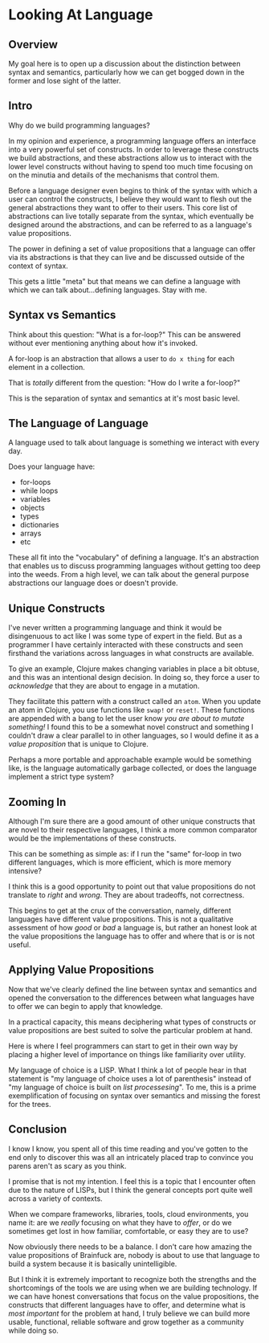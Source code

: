 # Looking At Language

## Overview

My goal here is to open up a discussion about the distinction between syntax and
semantics, particularly how we can get bogged down in the former and lose sight 
of the latter. 

## Intro

Why do we build programming languages? 

In my opinion and experience, a programming language offers an interface into a
very powerful set of constructs. In order to leverage these constructs we build 
abstractions, and these abstractions allow us to interact with the lower level
constructs without having to spend too much time focusing on on the minutia and
details of the mechanisms that control them. 

Before a language designer even begins to think of the syntax with which a
user can control the constructs, I believe they would want to flesh out the 
general abstractions they want to offer to their users. This core list of 
abstractions can live totally separate from the syntax, which eventually be
designed around the abstractions, and can be referred to as a language's
value propositions.

The power in defining a set of value propositions that a language can offer via
its abstractions is that they can live and be discussed outside of the context 
of syntax. 

This gets a little "meta" but that means we can define a language with which we
can talk about...defining languages. Stay with me.

## Syntax vs Semantics

Think about this question: "What is a for-loop?"
This can be answered without ever mentioning anything about how it's invoked. 

A for-loop is an abstraction that allows a user to `do x thing` for each element
in a collection. 

That is _totally_ different from the question: "How do I write a for-loop?" 

This is the separation of syntax and semantics at it's most basic level. 

## The Language of Language

A language used to talk about language is something we interact with every day.

Does your language have:
- for-loops
- while loops
- variables
- objects
- types
- dictionaries 
- arrays 
- etc

These all fit into the "vocabulary" of defining a language. It's an abstraction
that enables us to discuss programming languages without getting too deep into
the weeds. From a high level, we can talk about the general purpose abstractions
our language does or doesn't provide. 

## Unique Constructs

I've never written a programming language and think it would be disingenuous to
act like I was some type of expert in the field. But as a programmer I have 
certainly interacted with these constructs and seen firsthand the variations 
across languages in what constructs are available. 

To give an example, Clojure makes changing variables in place a bit obtuse, and
this was an intentional design decision. In doing so, they force a user to 
_acknowledge_ that they are about to engage in a mutation.

They facilitate this pattern with a construct called an `atom`. When you update 
an atom in Clojure, you use functions like `swap!` or `reset!`. These functions 
are appended with a bang to let the user know _you are about to mutate 
something!_ I found this to be a somewhat novel construct and something I 
couldn't draw a clear parallel to in other languages, so I would define it
as a _value proposition_ that is unique to Clojure. 

Perhaps a more portable and approachable example would be something like, is
the language automatically garbage collected, or does the language implement
a strict type system? 

## Zooming In

Although I'm sure there are a good amount of other unique constructs that 
are novel to their respective languages, I think a more common comparator 
would be the implementations of these constructs. 

This can be something as simple as: if I run the "same" for-loop in two 
different languages, which is more efficient, which is more memory intensive?

I think this is a good opportunity to point out that value propositions do
not translate to _right_ and _wrong_. They are about tradeoffs, not correctness.

This begins to get at the crux of the conversation, namely, different languages 
have different value propositions. This is not a qualitative assessment of how 
_good_ or _bad_ a language is, but rather an honest look at the value 
propositions the language has to offer and where that is or is not useful.

## Applying Value Propositions 

Now that we've clearly defined the line between syntax and semantics and opened 
the conversation to the differences between what languages have to offer we can 
begin to apply that knowledge. 

In a practical capacity, this means deciphering what types of constructs or 
value propositions are best suited to solve the particular problem at hand.  

Here is where I feel programmers can start to get in their own way by placing a 
higher level of importance on things like familiarity over utility. 

My language of choice is a LISP. What I think a lot of people hear in that
statement is "my language of choice uses a lot of parenthesis" instead of "my
language of choice is built on _list processesing_". To me, this is a prime
exemplification of focusing on syntax over semantics and missing the forest for
the trees.

## Conclusion

I know I know, you spent all of this time reading and you've gotten to the end
only to discover this was all an intricately placed trap to convince you parens
aren't as scary as you think.

I promise that is not my intention. I feel this is a topic that I encounter 
often due to the nature of LISPs, but I think the general concepts port quite
well across a variety of contexts. 

When we compare frameworks, libraries, tools, cloud environments, you name it:
are we _really_ focusing on what they have to _offer_, or do we sometimes get 
lost in how familiar, comfortable, or easy they are to use?

Now obviously there needs to be a balance. I don't care how amazing the value 
propositions of Brainfuck are, nobody is about to use that language to build a 
system because it is basically unintelligible. 

But I think it is extremely important to recognize both the strengths and the
shortcomings of the tools we are using when we are building technology. If we 
can have honest conversations that focus on the value propositions, the 
constructs that different languages have to offer, and determine what is 
_most important_ for the problem at hand, I truly believe we can build more
usable, functional, reliable software and grow together as a community while 
doing so. 
